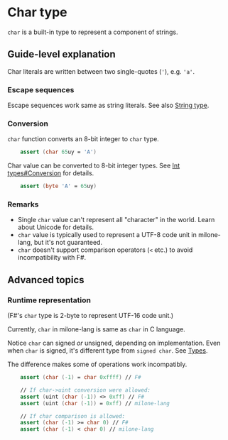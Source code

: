 # Char type

`char` is a built-in type to represent a component of strings.

## Guide-level explanation

Char literals are written between two single-quotes (`'`), e.g. `'a'`.

### Escape sequences

Escape sequences work same as string literals. See also [String type](string_type.md).

### Conversion

`char` function converts an 8-bit integer to `char` type.

```fsharp
    assert (char 65uy = 'A')
```

Char value can be converted to 8-bit integer types. See [Int types#Conversion](integer_types.md#Conversion) for details.

```fsharp
    assert (byte 'A' = 65uy)
```

### Remarks

- Single `char` value can't represent all "character" in the world. Learn about Unicode for details.
- `char` value is typically used to represent a UTF-8 code unit in milone-lang, but it's not guaranteed.
- `char` doesn't support comparison operators (`<` etc.) to avoid incompatibility with F#.

## Advanced topics

### Runtime representation

(F#'s `char` type is 2-byte to represent UTF-16 code unit.)

Currently, `char` in milone-lang is same as `char` in C language.

Notice `char` can signed *or* unsigned, depending on implementation.
Even when `char` is signed, it's different type from `signed char`.
See [Types](https://en.cppreference.com/w/c/language/type).

The difference makes some of operations work incompatibly.

```fsharp
    assert (char (-1) = char 0xffff) // F#

    // If char->uint conversion were allowed:
    assert (uint (char (-1)) <> 0xff) // F#
    assert (uint (char (-1)) = 0xff) // milone-lang

    // If char comparison is allowed:
    assert (char (-1) >= char 0) // F#
    assert (char (-1) < char 0) // milone-lang
```
